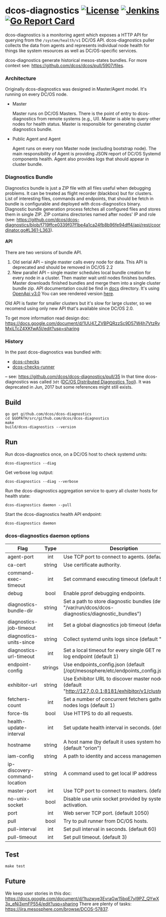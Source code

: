 # dcos-diagnostics [![License](https://img.shields.io/badge/License-Apache%202.0-blue.svg)](https://opensource.org/licenses/Apache-2.0) [![Jenkins](https://jenkins.mesosphere.com/service/jenkins/buildStatus/icon?job=public-dcos-cluster-ops/dcos-diagnostics/dcos-diagnostics-master)](https://jenkins.mesosphere.com/service/jenkins/job/public-dcos-cluster-ops/job/dcos-diagnostics/job/dcos-diagnostics-master/) [![Go Report Card](https://goreportcard.com/badge/github.com/dcos/dcos-diagnostics)](https://goreportcard.com/report/github.com/dcos/dcos-diagnostics)

dcos-diagnostics is a monitoring agent which exposes a HTTP API for querying from the `/system/health/v1` DC/OS API. 
dcos-diagnostics puller collects the data from agents and represents individual node health for things like system resources
as well as DC/OS-specific services.

dcos-diagnostics generate historical mesos-states bundles. For more context see: https://github.com/dcos/dcos/pull/5907/files.

### Architecture

Originally dcos-diagnostics was designed in Master/Agent model. It's running on every DC/OS node.

* Master
 
   Master runs on DC/OS Masters. There is the point of entry to dcos-diagnostics from remote systems (e.g., UI).
   Master is able to query other nodes for health status. Master is responsible for generating cluster diagnostics bundle.

* Public Agent and Agent
   
   Agent runs on every non Master node (excluding bootstrap node). The main responsibility of Agent is providing JSON
   report of DC/OS Systemd components health. Agent also provides logs that should appear in cluster bundle.  
  
  
### Diagnostics Bundle

Diagnostics bundle is just a ZIP file with all files useful when debugging problems. It can be treated as flight recorder (blackbox)
but for clusters. List of interesting files, commands and endpoints, that should be fetch in bundle is configurable and deployed
with dcos-diagnostics binary. Diagnostic bundle generation process fetches all configured files and stores them in single ZIP.
ZIP contains directories named after nodes' IP and role (see: https://github.com/dcos/dcos-diagnostics/blob/f719ffce0339f07f1be4a1ca24fb8b96fe94dff4/api/rest/coordinator.go#L361-L363).

#### API

There are two versions of bundle API.

1. Old serial API – single master calls every node for data. This API is deprecated and should be removed in DC/OS 2.2
2. New parallel API – single master schedules local bundle creation for every node in a cluster. Then master wait until
nodes finishes bundles. Master downloads finished bundles and merge them into a single cluster bundle zip.
API documentation could be find in [docs](/docs) directory. It's using 
[OpenApi v3.0](https://github.com/OAI/OpenAPI-Specification/blob/master/versions/3.0.0.md)
You can see rendered version 
[here](https://temando.github.io/open-api-renderer/demo/?url=https://raw.githubusercontent.com/dcos/dcos-diagnostics/master/docs/api.yaml).


Old API is faster for smaller clusters but it's slow for large cluster, so we recomend using only new API that's available 
since DC/OS 2.0.

To get more information read design doc: https://docs.google.com/document/d/1UU47_ZVBPQRzzSc9D57W4h7VtzRyMxiLTcZ4XKfwA5I/edit?usp=sharing 

### History

In the past dcos-diagnostics was bundled with:
 
* [dcos-checks](https://github.com/dcos/dcos-checks)
* [dcos-checks-runner](https://github.com/dcos/dcos-check-runner)
 
– see: https://github.com/dcos/dcos-diagnostics/pull/35
In that time dcos-diagnostics was called `3dt` ([DC/OS Distributed Diagnostics Tool](https://github.com/dcos/3dt/tree/master)).
It was deprecated in Jun, 2017 but some references might still exists.


## Build

```
go get github.com/dcos/dcos-diagnostics
cd $GOPATH/src/github.com/dcos/dcos-diagnostics
make
build/dcos-diagnostics --version
```

## Run
Run dcos-diagnostics once, on a DC/OS host to check systemd units:

```
dcos-diagnostics --diag
```

Get verbose log output:

```
dcos-diagnostics --diag --verbose
```

Run the dcos-diagnostics aggregation service to query all cluster hosts for health state:

```
dcos-diagnostics daemon --pull
```

Start the dcos-diagnostics health API endpoint:

```
dcos-diagnostics daemon
```

### dcos-diagnostics daemon options

| Flag                          |   Type  | Description                                                                                               |
|-------------------------------|:-------:|-----------------------------------------------------------------------------------------------------------|
| agent-port                    |   int   | Use TCP port to connect to agents. (default 1050)                                                         |
| ca-cert                       |  string | Use certificate authority.                                                                                |
| command-exec-timeout          |   int   | Set command executing timeout (default 50)                                                                |
| debug                         |   bool  | Enable pprof debugging endpoints.                                                                         |
| diagnostics-bundle-dir        |  string | Set a path to store diagnostic bundles (default "/var/run/dcos/dcos-diagnostics/diagnostic_bundles")      |
| diagnostics-job-timeout       |   int   | Set a global diagnostics job timeout (default 720)                                                        |
| diagnostics-units-since       |  string | Collect systemd units logs since (default "24h")                                                          |
| diagnostics-url-timeout       |   int   | Set a local timeout for every single GET request to a log endpoint (default 1)                            |
| endpoint-config               | strings | Use endpoints_config.json (default [/opt/mesosphere/etc/endpoints_config.json])                           |
| exhibitor-url                 |  string | Use Exhibitor URL to discover master nodes. (default "http://127.0.0.1:8181/exhibitor/v1/cluster/status") |
| fetchers-count                |   int   | Set a number of concurrent fetchers gathering nodes logs (default 1)                                      |
| force-tls                     |   bool  | Use HTTPS to do all requests.                                                                             |
| health-update-interval        |   int   | Set update health interval in seconds. (default 60)                                                       |
| hostname                      |  string | A host name (by default it uses system hostname) (default "orion")                                        |
| iam-config                    |  string | A path to identity and access management config                                                           |
| ip-discovery-command-location |  string | A command used to get local IP address                                                                    |
| master-port                   |   int   | Use TCP port to connect to masters. (default 1050)                                                        |
| no-unix-socket                |   bool  | Disable use unix socket provided by systemd activation.                                                   |
| port                          |   int   | Web server TCP port. (default 1050)                                                                       |
| pull                          |   bool  | Try to pull runner from DC/OS hosts.                                                                      |
| pull-interval                 |   int   | Set pull interval in seconds. (default 60)                                                                |
| pull-timeout                  |   int   | Set pull timeout. (default 3)                                                                             |

## Test
```
make test
```

## Future

We keep user stories in this doc: https://docs.google.com/document/d/1tuzwye3EvraGw15bqE7yI9PZ_QYwX3x_eNi3xmFP554/edit?usp=sharing
There are plenty of tasks: https://jira.mesosphere.com/browse/DCOS-57837.